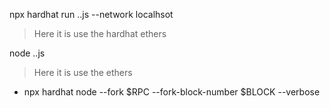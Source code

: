 npx hardhat run ..js --network localhsot 

> Here it is use the hardhat ethers


node ..js

> Here it is use the ethers


- npx hardhat node --fork $RPC --fork-block-number  $BLOCK --verbose